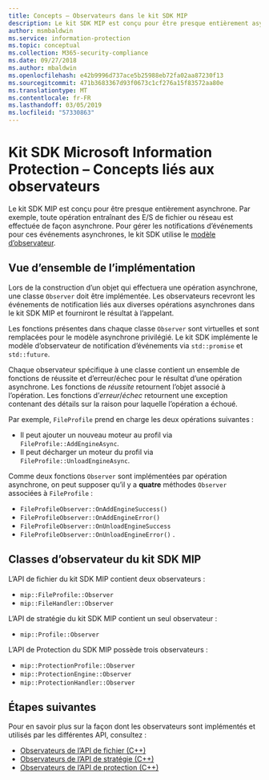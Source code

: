 ```yaml
---
title: Concepts – Observateurs dans le kit SDK MIP
description: Le kit SDK MIP est conçu pour être presque entièrement asynchrone. Cet article vous aidera à comprendre comment des observateurs sont implémentés et utilisés pour l’asynchronicité.
author: msmbaldwin
ms.service: information-protection
ms.topic: conceptual
ms.collection: M365-security-compliance
ms.date: 09/27/2018
ms.author: mbaldwin
ms.openlocfilehash: e42b9996d737ace5b25988eb72fa02aa87230f13
ms.sourcegitcommit: 471b3683367d93f0673c1cf276a15f83572aa80e
ms.translationtype: MT
ms.contentlocale: fr-FR
ms.lasthandoff: 03/05/2019
ms.locfileid: "57330863"
---
```

# <a name="microsoft-information-protection-sdk---observer-concepts"></a>Kit SDK Microsoft Information Protection – Concepts liés aux observateurs

Le kit SDK MIP est conçu pour être presque entièrement asynchrone. Par exemple, toute opération entraînant des E/S de fichier ou réseau est effectuée de façon asynchrone. Pour gérer les notifications d’événements pour ces événements asynchrones, le kit SDK utilise le [modèle d’observateur](https://wikipedia.org/wiki/Observer_pattern). 

## <a name="implementation-overview"></a>Vue d’ensemble de l’implémentation

Lors de la construction d’un objet qui effectuera une opération asynchrone, une classe `Observer` doit être implémentée. Les observateurs recevront les événements de notification liés aux diverses opérations asynchrones dans le kit SDK MIP et fourniront le résultat à l’appelant.

Les fonctions présentes dans chaque classe `Observer` sont virtuelles et sont remplacées pour le modèle asynchrone privilégié. Le kit SDK implémente le modèle d’observateur de notification d’événements via `std::promise` et `std::future`.

Chaque observateur spécifique à une classe contient un ensemble de fonctions de réussite et d’erreur/échec pour le résultat d’une opération asynchrone. Les fonctions de *réussite* retournent l’objet associé à l’opération. Les fonctions d’*erreur*/*échec* retournent une exception contenant des détails sur la raison pour laquelle l’opération a échoué.

Par exemple, `FileProfile` prend en charge les deux opérations suivantes : 

- Il peut ajouter un nouveau moteur au profil via `FileProfile::AddEngineAsync`. 
- Il peut décharger un moteur du profil via `FileProfile::UnloadEngineAsync`.

Comme deux fonctions `Observer` sont implémentées par opération asynchrone, on peut supposer qu’il y a **quatre** méthodes `Observer` associées à `FileProfile` : 

- `FileProfileObserver::OnAddEngineSuccess()`
- `FileProfileObserver::OnAddEngineError()`
- `FileProfileObserver::OnUnloadEngineSuccess`
- `FileProfileObserver::OnUnloadEngineError()` . 

## <a name="mip-sdk-observer-classes"></a>Classes d’observateur du kit SDK MIP

L’API de fichier du kit SDK MIP contient deux observateurs :

* `mip::FileProfile::Observer`
* `mip::FileHandler::Observer`

L’API de stratégie du kit SDK MIP contient un seul observateur :

* `mip::Profile::Observer`

L’API de Protection du SDK MIP possède trois observateurs :

* `mip::ProtectionProfile::Observer`
* `mip::ProtectionEngine::Observer`
* `mip::ProtectionHandler::Observer`

## <a name="next-steps"></a>Étapes suivantes

Pour en savoir plus sur la façon dont les observateurs sont implémentés et utilisés par les différentes API, consultez :

* [Observateurs de l’API de fichier (C++)](concept-async-observers-file-cpp.md)
* [Observateurs de l’API de stratégie (C++)](concept-async-observers-policy-cpp.md)
* [Observateurs de l’API de protection (C++)](concept-async-observers-protection-cpp.md)
